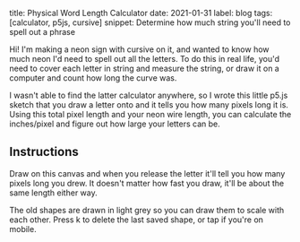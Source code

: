 title: Physical Word Length Calculator 
date: 2021-01-31
label: blog
tags: [calculator, p5js, cursive]
snippet: Determine how much string you'll need to spell out a phrase

Hi! I'm making a neon sign with cursive on it, and wanted to know how much neon I'd need to spell out all the letters. To do this in real life, you'd need to cover each letter in string and measure the string, or draw it on a computer and count how long the curve was. 

I wasn't able to find the latter calculator anywhere, so I wrote this little p5.js sketch that you draw a letter onto and it tells you how many pixels long it is. Using this total pixel length and your neon wire length, you can calculate the inches/pixel and figure out how large your letters can be. 

## Instructions
Draw on this canvas and when you release the letter it'll tell you how many pixels long you drew. It doesn't matter how fast you draw, it'll be about the same length either way.

The old shapes are drawn in light grey so you can draw them to scale with each other. Press k to delete the last saved shape, or tap if you're on mobile.

<div id="sketch-holder">
</div>

<script src=https://cdn.jsdelivr.net/npm/p5@1.2.0/lib/p5.js></script>

<script type="text/javascript">
	var drawPt = [];
	var drawPtHistory = [];
	var dragged = false;
	var totalDist = 0;

	function setup() {
	  canvas = createCanvas(640, 360);
	  canvas.parent('sketch-holder');

	  textAlign(CENTER, CENTER);
	}

	function draw() {
	  background(255);
	  fill(0);
	  text("Press z or tap to erase the last shape", width/2, 40);

	  if (drawPt.length == 0){
	      text("Total length: " + nf(totalDist,0,2) + " pixels", width/2, 20);
	  } else {
	      stroke(0);
	      for (let i = 0; i < drawPt.length-1; i++){
	          line(drawPt[i][0], drawPt[i][1], drawPt[i+1][0], drawPt[i+1][1]);
	      }
	  }
	  
	  for (let i = 0; i < drawPtHistory.length; i++){
	      stroke(200);

	      let mhm = drawPtHistory[i];
	      //prletln("mhm len", mhm.createCanvas());
	      for (let j = 0; j < mhm.length-1; j++){
	          line(mhm[j][0], mhm[j][1], mhm[j+1][0], mhm[j+1][1]);
	      }
	  }
	}

	function keyPressed(){
	    if (key == 'z'){
	        drawPtHistory = drawPtHistory.slice(0,drawPtHistory.length-1)
	    }
	}

	function mouseDragged(){
	    drawPt.push([mouseX, mouseY]);
	}

	function mouseReleased(){
	    totalDist = 0;
	    for (let i = 0; i < drawPt.length-1; i++){
	        totalDist += dist(drawPt[i][0], drawPt[i][1],
	                          drawPt[i+1][0], drawPt[i+1][1]);
	    }

	    if (totalDist < 10){ // Remove on tap for mobile users
			drawPtHistory = drawPtHistory.slice(0,drawPtHistory.length-1)
	    } else{
	    	console.log("Total dist: " + totalDist);
		    drawPtHistory.push(drawPt);
		    drawPt = [];
	    }
	}

</script>

